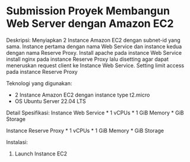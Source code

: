 # Submission Proyek Membangun Web Server dengan Amazon EC2

Deskripsi: 
Menyiapkan 2 Instance Amazon EC2 dengan subnet-id yang sama. 
Instance pertama dengan nama Web Service dan instance kedua dengan nama Reserve Proxy.
Install apache pada instance Web Service
install nginx pada instance Reserve Proxy lalu disetting agar dapat meneruskan request client ke Instance Web Service.
Setting limit access pada instance Reserve Proxy

Teknologi yang digunakan:
* 2 Instance Amazon EC2 dengan instance type t2.micro 
* OS Ubuntu Server 22.04 LTS

Detail Spesifikasi:
Instance Web Service 
    * 1 vCPUs
    * 1 GiB Memory 
    * GiB Storage

Instance Reserve Proxy
    * 1 vCPUs
    * 1 GiB Memory 
    * GiB Storage

Instalasi:

1. Launch Instance EC2
```sh

```

